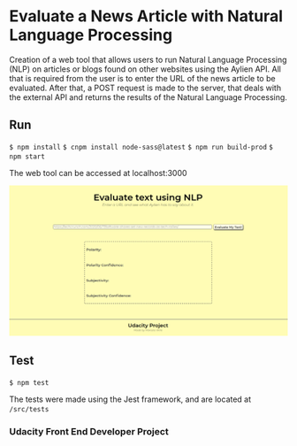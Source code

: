 # Evaluate a News Article with Natural Language Processing

Creation of a web tool that allows users to run Natural Language Processing (NLP) on articles or blogs found on other websites
using the Aylien API.
All that is required from the user is to enter the URL of the
news article to be evaluated. After that, a POST request is
made to the server, that deals with the external API and
returns the results of the Natural Language Processing.

## Run

`$ npm install`
`$ cnpm install node-sass@latest`
`$ npm run build-prod`
`$ npm start`

The web tool can be accessed at localhost:3000

![web tool running](img/web_tool.png)

## Test

`$ npm test`

The tests were made using the Jest framework, and
are located at `/src/tests`

### Udacity Front End Developer Project

